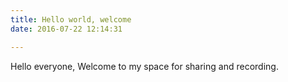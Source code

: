 ```yaml
---
title: Hello world, welcome
date: 2016-07-22 12:14:31

---
```


Hello everyone, Welcome to my space for sharing and recording.
